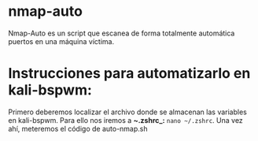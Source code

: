 # nmap-auto
Nmap-Auto es un script que escanea de forma totalmente automática puertos en una máquina víctima. 


# Instrucciones para automatizarlo en kali-bspwm:

Primero deberemos localizar el archivo donde se almacenan las variables en kali-bspwm. Para ello nos iremos a **~.zshrc_:**
`nano ~/.zshrc`. Una vez ahí, meteremos el código de auto-nmap.sh

